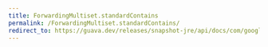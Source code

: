 ```yaml
---
title: ForwardingMultiset.standardContains
permalink: /ForwardingMultiset.standardContains/
redirect_to: https://guava.dev/releases/snapshot-jre/api/docs/com/google/common/collect/ForwardingMultiset.html#standardContains-java.lang.Object-
---
```

